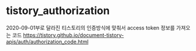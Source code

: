 # tistory_authorization

2020-09-01부로 달라진 티스토리의 인증방식에 맞춰서 access token 정보를 가져오는 코드
https://tistory.github.io/document-tistory-apis/auth/authorization_code.html
